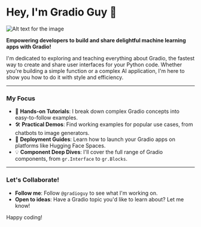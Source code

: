 # Hey, I'm Gradio Guy 👋

![Alt text for the image](Logo_Main.png)

**Empowering developers to build and share delightful machine learning apps with Gradio!**

I'm dedicated to exploring and teaching everything about Gradio, the fastest way to create and share user interfaces for your Python code. Whether you're building a simple function or a complex AI application, I'm here to show you how to do it with style and efficiency.

---

### My Focus

-   🧪 **Hands-on Tutorials**: I break down complex Gradio concepts into easy-to-follow examples.
-   🛠️ **Practical Demos**: Find working examples for popular use cases, from chatbots to image generators.
-   🚀 **Deployment Guides**: Learn how to launch your Gradio apps on platforms like Hugging Face Spaces.
-   💡 **Component Deep Dives**: I'll cover the full range of Gradio components, from `gr.Interface` to `gr.Blocks`.

---

### Let's Collaborate!

-   **Follow me**: Follow `@gradioguy` to see what I'm working on.
-   **Open to ideas**: Have a Gradio topic you'd like to learn about? Let me know!

Happy coding!
